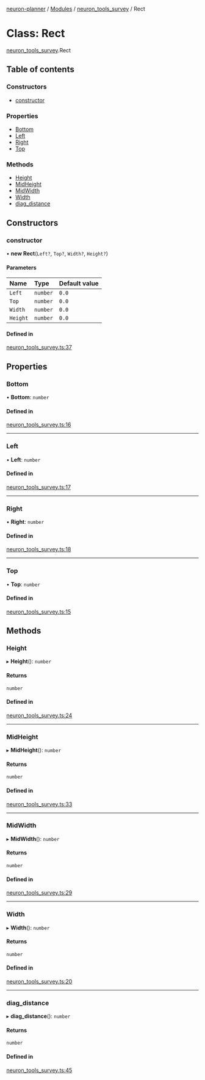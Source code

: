 [neuron-planner](../README.md) / [Modules](../modules.md) / [neuron\_tools\_survey](../modules/neuron_tools_survey.md) / Rect

# Class: Rect

[neuron_tools_survey](../modules/neuron_tools_survey.md).Rect

## Table of contents

### Constructors

- [constructor](neuron_tools_survey.Rect.md#constructor)

### Properties

- [Bottom](neuron_tools_survey.Rect.md#bottom)
- [Left](neuron_tools_survey.Rect.md#left)
- [Right](neuron_tools_survey.Rect.md#right)
- [Top](neuron_tools_survey.Rect.md#top)

### Methods

- [Height](neuron_tools_survey.Rect.md#height)
- [MidHeight](neuron_tools_survey.Rect.md#midheight)
- [MidWidth](neuron_tools_survey.Rect.md#midwidth)
- [Width](neuron_tools_survey.Rect.md#width)
- [diag\_distance](neuron_tools_survey.Rect.md#diag_distance)

## Constructors

### constructor

• **new Rect**(`Left?`, `Top?`, `Width?`, `Height?`)

#### Parameters

| Name | Type | Default value |
| :------ | :------ | :------ |
| `Left` | `number` | `0.0` |
| `Top` | `number` | `0.0` |
| `Width` | `number` | `0.0` |
| `Height` | `number` | `0.0` |

#### Defined in

[neuron_tools_survey.ts:37](https://github.com/vtol-neuron/neuron-planner/blob/4fe8ba4/src/js/neuron_tools_survey.ts#L37)

## Properties

### Bottom

• **Bottom**: `number`

#### Defined in

[neuron_tools_survey.ts:16](https://github.com/vtol-neuron/neuron-planner/blob/4fe8ba4/src/js/neuron_tools_survey.ts#L16)

___

### Left

• **Left**: `number`

#### Defined in

[neuron_tools_survey.ts:17](https://github.com/vtol-neuron/neuron-planner/blob/4fe8ba4/src/js/neuron_tools_survey.ts#L17)

___

### Right

• **Right**: `number`

#### Defined in

[neuron_tools_survey.ts:18](https://github.com/vtol-neuron/neuron-planner/blob/4fe8ba4/src/js/neuron_tools_survey.ts#L18)

___

### Top

• **Top**: `number`

#### Defined in

[neuron_tools_survey.ts:15](https://github.com/vtol-neuron/neuron-planner/blob/4fe8ba4/src/js/neuron_tools_survey.ts#L15)

## Methods

### Height

▸ **Height**(): `number`

#### Returns

`number`

#### Defined in

[neuron_tools_survey.ts:24](https://github.com/vtol-neuron/neuron-planner/blob/4fe8ba4/src/js/neuron_tools_survey.ts#L24)

___

### MidHeight

▸ **MidHeight**(): `number`

#### Returns

`number`

#### Defined in

[neuron_tools_survey.ts:33](https://github.com/vtol-neuron/neuron-planner/blob/4fe8ba4/src/js/neuron_tools_survey.ts#L33)

___

### MidWidth

▸ **MidWidth**(): `number`

#### Returns

`number`

#### Defined in

[neuron_tools_survey.ts:29](https://github.com/vtol-neuron/neuron-planner/blob/4fe8ba4/src/js/neuron_tools_survey.ts#L29)

___

### Width

▸ **Width**(): `number`

#### Returns

`number`

#### Defined in

[neuron_tools_survey.ts:20](https://github.com/vtol-neuron/neuron-planner/blob/4fe8ba4/src/js/neuron_tools_survey.ts#L20)

___

### diag\_distance

▸ **diag_distance**(): `number`

#### Returns

`number`

#### Defined in

[neuron_tools_survey.ts:45](https://github.com/vtol-neuron/neuron-planner/blob/4fe8ba4/src/js/neuron_tools_survey.ts#L45)

